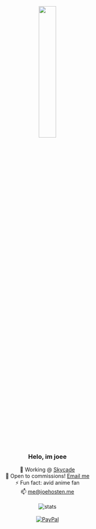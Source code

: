 <div align="center">
  <img src="https://camo.githubusercontent.com/e2e3940969a45f9a09942babd34781c1284a33c6aafa1799b970eec382552303/68747470733a2f2f692e70696e696d672e636f6d2f6f726967696e616c732f61382f38622f65392f61383862653966376465623930633365313737396239666434313465613864622e676966" align="center" style="width: 30%" />

  ### <div align="center">Helo, im joee</div>  
  

🔭 Working @ [Skycade](https://skycade.net)<br>
🧾 Open to commissions! [Email me](mailto:me@joehosten.me)  <br>
⚡ Fun fact: avid anime fan<br>
📫 me@joehosten.me<br><br>
  ![stats](https://github-readme-stats.vercel.app/api?username=joeecodes&count_private=true&show_icons=true&theme=dracula)<br><br>
  [![PayPal](https://img.shields.io/badge/PayPal-00457C?style=for-the-badge&logo=paypal&logoColor=white)](https://paypal.me/joehypews)
</div>
